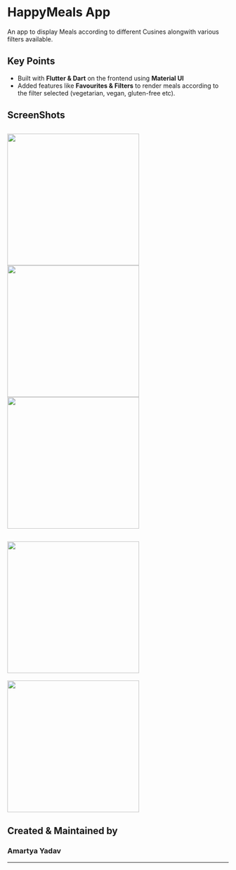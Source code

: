 # HappyMeals App

An app to display Meals according to different Cusines alongwith various filters available.

## Key Points

- Built with **Flutter & Dart** on the frontend using **Material UI**
- Added features like **Favourites & Filters** to render meals according to the filter selected (vegetarian, vegan, gluten-free etc).

## ScreenShots

<img src="Screenshot_1646584883.png" height="300em" />  <img src="Screenshot_1646584910.png" height="300em" />  <img src="Screenshot_1646584954.png" height="300em" /> <br>
---
<img src="Screenshot_1646584970.png" height="300em" /> <br>
---
<img src="Screenshot_1646584975.png" height="300em" />

## Created & Maintained by

### **Amartya Yadav**
---
